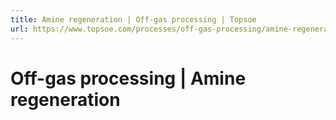 ```yaml
---
title: Amine regeneration | Off-gas processing | Topsoe
url: https://www.topsoe.com/processes/off-gas-processing/amine-regeneration#main-content
---
```


# Off-gas processing | Amine regeneration